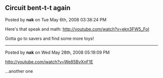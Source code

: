 ## Circuit bent-t-t again
Posted by **nak** on Tue May 6th, 2008 03:38:24 PM

Here's that speak and math: <http://youtube.com/watch?v=ekn3FW5_FoI>

Gotta go to savers and find some more toys!

--------------------------------------------------------------------------------

Posted by **nak** on Wed May 28th, 2008 05:19:09 PM

<http://youtube.com/watch?v=We85BvXnF1E>

...another one
